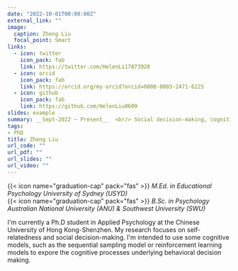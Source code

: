 ```yaml
---
date: "2022-10-01T00:00:00Z"
external_link: ""
image:
  caption: Zheng Liu
  focal_point: Smart
links:
  - icon: twitter
    icon_pack: fab
    link: https://twitter.com/HelenLi17873928
  - icon: orcid
    icon_pack: fab
    link: https://orcid.org/my-orcid?orcid=0000-0003-2471-6225
  - icon: github
    icon_pack: fab
    link: https://github.com/HelenLiu0609
slides: example
summary: __Sept-2022 ~ Present__  <br/> Social decision-making, cognitive modelling, Meta-research. <br/> Cat, coffee & garden lover.
tags: 
- PhD
title: Zheng Liu
url_code: ""
url_pdf: ""
url_slides: ""
url_video: ""
---
```

{{< icon name="graduation-cap" pack="fas" >}} _M.Ed. in Educational Psychology University of Sydney (USYD)_  
{{< icon name="graduation-cap" pack="fas" >}} _B.Sc. in Psychology Australian National University (ANU) & Southwest University (SWU)_  

I'm currently a Ph.D student in Applied Psychology at the Chinese University of Hong Kong-Shenzhen. My research focuses on self-relatedness and social decision-making. I'm intended to use some cognitive models, such as the sequential sampling model or reinforcement learning models to expore the cognitive processes underlying behavioral decision making. 

